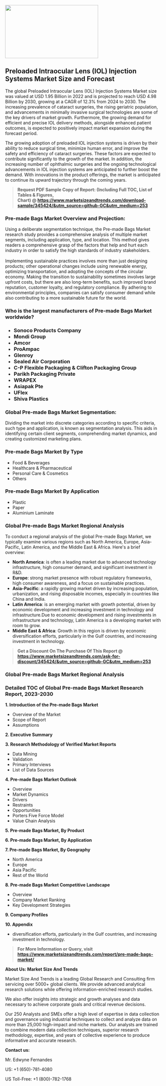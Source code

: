 <p><img class="alignnone size-medium wp-image-20088" src="https://ffe5etoiles.com/wp-content/uploads/2024/12/MST1-300x171.png" alt="" width="300" height="171" /></p><h2>Preloaded Intraocular Lens (IOL) Injection Systems Market Size and Forecast</h2><p>The global Preloaded Intraocular Lens (IOL) Injection Systems Market size was valued at USD 1.95 Billion in 2022 and is projected to reach USD 4.98 Billion by 2030, growing at a CAGR of 12.3% from 2024 to 2030. The increasing prevalence of cataract surgeries, the rising geriatric population, and advancements in minimally invasive surgical technologies are some of the key drivers of market growth. Furthermore, the growing demand for efficient and precise IOL delivery methods, alongside enhanced patient outcomes, is expected to positively impact market expansion during the forecast period.</p><p>The growing adoption of preloaded IOL injection systems is driven by their ability to reduce surgical time, minimize human error, and improve the safety and efficiency of cataract surgeries. These factors are expected to contribute significantly to the growth of the market. In addition, the increasing number of ophthalmic surgeries and the ongoing technological advancements in IOL injection systems are anticipated to further boost the demand. With innovations in the product offerings, the market is anticipated to continue its upward trajectory through the coming years.</p></p><blockquote id="" class=""><strong>Request PDF Sample Copy of Report: (Including Full TOC, List of Tables &amp; Figures, Chart)&nbsp;@&nbsp;<strong><a href="https://www.marketsizeandtrends.com/download-sample/345424/&utm_source=github-GC&utm_medium=253" target="_blank">https://www.marketsizeandtrends.com/download-sample/345424/&utm_source=github-GC&utm_medium=253</a></strong></strong></blockquote><h3 id="" class="">Pre-made Bags Market&nbsp;Overview and Projection:</h3><p id="" class="">Using a deliberate segmentation technique, the Pre-made Bags Market research study provides a comprehensive analysis of multiple market segments, including application, type, and location. This method gives readers a comprehensive grasp of the factors that help and hurt each industry in order to satisfy the high standards of industry stakeholders. <br /> <br />Implementing sustainable practices involves more than just designing products; other operational changes include using renewable energy, optimizing transportation, and adopting the concepts of the circular economy. Making the transition to sustainability sometimes involves large upfront costs, but there are also long-term benefits, such improved brand reputation, customer loyalty, and regulatory compliance. By adhering to environmental principles, companies can satisfy consumer demand while also contributing to a more sustainable future for the world.</p><h3 id="" class="">Who is the largest manufacturers of&nbsp;Pre-made Bags Market worldwide?</h3><h3 class=""><p><ul><li>Sonoco Products Company </li><li> Mondi Group </li><li> Amcor </li><li> ProAmpac </li><li> Glenroy </li><li> Sealed Air Corporation </li><li> C-P Flexible Packaging & Clifton Packaging Group </li><li> Parikh Packaging Private </li><li> WRAPEX </li><li> Asiapak Pte </li><li> UFlex </li><li> Shiva Plastics</li></ul></p></h3><h3 id="" class="">Global&nbsp;Pre-made Bags Market Segmentation:</h3><p id="" class="">Dividing the market into discrete categories according to specific criteria, such type and application, is known as segmentation analysis. This aids in identifying certain client segments, comprehending market dynamics, and creating customized marketing plans.</p><h3 id="" class="">Pre-made Bags Market&nbsp;By Type</h3><p><p><ul><li>Food & Beverages</li><li> Healthcare & Pharmaceutical</li><li> Personal Care & Cosmetics</li><li> Others</p></li></ul></p></p><h3 id="" class="">Pre-made Bags Market&nbsp;By Application</h3><p class=""><p><ul><li>Plastic</li><li> Paper</li><li> Aluminium Laminate</li></ul></p></p><h3 id="" class="">Global Pre-made Bags Market Regional Analysis</h3><p id="" class="">To conduct a regional analysis of the global Pre-made Bags Market, we typically examine various regions such as North America, Europe, Asia-Pacific, Latin America, and the Middle East &amp; Africa. Here's a brief overview:</p><ul><li><strong>North America</strong>: is often a leading market due to advanced technology infrastructure, high consumer demand, and significant investment in R&amp;D.</li><li><strong>Europe</strong>: strong market presence with robust regulatory frameworks, high consumer awareness, and a focus on sustainable practices.</li><li><strong>Asia-Pacific</strong>: a rapidly growing market driven by increasing population, urbanization, and rising disposable incomes, especially in countries like China and India.</li><li><strong>Latin America</strong>: is an emerging market with growth potential, driven by economic development and increasing investment in technology and infrastructure.Due to economic development and rising investments in infrastructure and technology, Latin America is a developing market with room to grow.</li><li><strong>Middle East &amp; Africa</strong>: Growth in this region is driven by economic diversification efforts, particularly in the Gulf countries, and increasing investment in technology.</li></ul><blockquote id="" class=""><strong>Get a Discount On The Purchase Of This Report @ <strong><a href="https://www.marketsizeandtrends.com/ask-for-discount/345424/&utm_source=github-GC&utm_medium=253" target="_blank">https://www.marketsizeandtrends.com/ask-for-discount/345424/&utm_source=github-GC&utm_medium=253</a></strong></strong></blockquote><h3 id="" class="">Global Pre-made Bags Market Regional Analysis</h3><h3 id="" class="">Detailed TOC of Global Pre-made Bags Market Research Report, 2023-2030</h3><p id="" class=""><strong>1. Introduction of the Pre-made Bags Market</strong></p><ul><li>Overview of the Market</li><li>Scope of Report</li><li>Assumptions</li></ul><p id="" class=""><strong>2. Executive Summary</strong></p><p id="" class=""><strong>3. Research Methodology of Verified Market Reports</strong></p><ul><li>Data Mining</li><li>Validation</li><li>Primary Interviews</li><li>List of Data Sources</li></ul><p id="" class=""><strong>4. Pre-made Bags Market Outlook</strong></p><ul><li>Overview</li><li>Market Dynamics</li><li>Drivers</li><li>Restraints</li><li>Opportunities</li><li>Porters Five Force Model</li><li>Value Chain Analysis</li></ul><p id="" class=""><strong>5. Pre-made Bags Market, By Product</strong></p><p id="" class=""><strong>6. Pre-made Bags Market, By Application</strong></p><p id="" class=""><strong>7. Pre-made Bags Market, By Geography</strong></p><ul><li>North America</li><li>Europe</li><li>Asia Pacific</li><li>Rest of the World</li></ul><p id="" class=""><strong>8. Pre-made Bags Market Competitive Landscape</strong></p><ul><li>Overview</li><li>Company Market Ranking</li><li>Key Development Strategies</li></ul><p id="" class=""><strong>9. Company Profiles</strong></p><p id="" class=""><strong>10. Appendix</strong></p><ul><li>diversification efforts, particularly in the Gulf countries, and increasing investment in technology.</li></ul><blockquote id="" class=""><strong>For More Information or Query, visit <strong><strong><a href="https://www.marketsizeandtrends.com/report/pre-made-bags-market/" target="_blank">https://www.marketsizeandtrends.com/report/pre-made-bags-market/</a></strong></strong></strong></blockquote><p id="" class=""><strong>About Us: Market Size And Trends</strong></p><p id="" class="">Market Size And Trends is a leading Global Research and Consulting firm servicing over 5000+ global clients. We provide advanced analytical research solutions while offering information-enriched research studies.</p><p id="" class="">We also offer insights into strategic and growth analyses and data necessary to achieve corporate goals and critical revenue decisions.</p><p id="" class="">Our 250 Analysts and SMEs offer a high level of expertise in data collection and governance using industrial techniques to collect and analyze data on more than 25,000 high-impact and niche markets. Our analysts are trained to combine modern data collection techniques, superior research methodology, expertise, and years of collective experience to produce informative and accurate research.</p><p id="" class=""><strong>Contact us:</strong></p><p id="" class="">Mr. Edwyne Fernandes</p><p id="" class="">US: +1 (650)-781-4080</p><p id="" class="">US Toll-Free: +1 (800)-782-1768</p>
